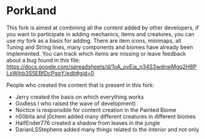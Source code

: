 # PorkLand
This fork is aimed at combining all the content added by other developers, if you want to participate in adding mechanics, items and creatures, you can use my fork as a basis for adding. There are item icons, minimaps, all Tuning and String lines, many components and biomes have already been implemented.
You can track which items are missing or leave feedback about a bug found in this file: https://docs.google.com/spreadsheets/d/1oA_ovEia_n34S3wdnwMgq2H8PLxWihb3S5EBfDcPggY/edit#gid=0

People who created the content that is present in this fork:

- Jerry created the basis on which everything works
- Godless I who raised the wave of development)
- Noctice is responsible for content creation in the Painted Biome
- n00bita and j0chem added many different creatures in different biomes
- HalfEnder776 created a shadow from leaves in the jungle
- DarianLSStephens added many things related to the interior and not only
